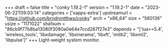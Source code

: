 +++
draft = false
title = "conky 1.19.2-1"
version = "1.19.2-1"
date = "2023-06-22T09:03:14"
categories = ['xapps-extra']
upstreamurl = "https://github.com/brndnmtthws/conky"
arch = "x86_64"
size = "560136"
usize = "1171022"
sha1sum = "86cb9f77b8ba13080f3080a0e64e7ccd267f27e3"
depends = "['lua>=5.4', 'wireless_tools', 'libxdamage', 'libxinerama', 'libxft', 'imlib2', 'libxml2', 'libpulse']"
+++
Light-weight system monitor.